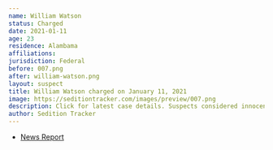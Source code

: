 ```yaml
---
name: William Watson
status: Charged
date: 2021-01-11
age: 23
residence: Alambama
affiliations:
jurisdiction: Federal
before: 007.png
after: william-watson.png
layout: suspect
title: William Watson charged on January 11, 2021
image: https://seditiontracker.com/images/preview/007.png
description: Click for latest case details. Suspects considered innocent until proven guilty.
author: Sedition Tracker
---
```


- [News Report](https://www.wate.com/news/auburn-man-in-federal-custody-following-u-s-capitol-riot/)
